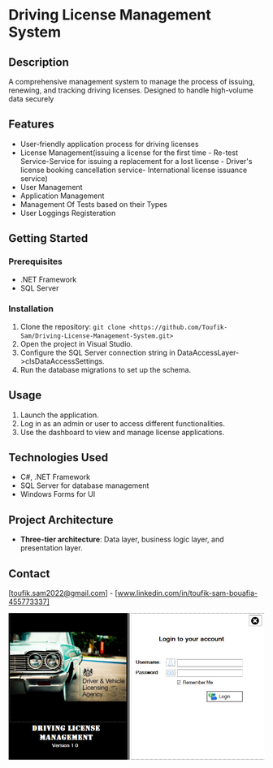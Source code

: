 # Driving License Management System

## Description
A comprehensive management system to manage the process of issuing, renewing, and tracking driving licenses. Designed to handle high-volume data securely
## Features
- User-friendly application process for driving licenses
- License Management(issuing a license for the first time - Re-test Service-Service for issuing a replacement for a lost license - Driver's license booking cancellation service- International license issuance service)
- User Management
- Application Management
- Management Of Tests based on their Types
- User Loggings Registeration
## Getting Started

### Prerequisites
- .NET Framework
- SQL Server

### Installation
1. Clone the repository: `git clone <https://github.com/Toufik-Sam/Driving-License-Management-System.git>`
2. Open the project in Visual Studio.
3. Configure the SQL Server connection string in DataAccessLayer->clsDataAccessSettings.
4. Run the database migrations to set up the schema.

## Usage
1. Launch the application.
2. Log in as an admin or user to access different functionalities.
3. Use the dashboard to view and manage license applications.

## Technologies Used
- C#, .NET Framework
- SQL Server for database management
- Windows Forms for UI

## Project Architecture
- **Three-tier architecture**: Data layer, business logic layer, and presentation layer.
 
## Contact
[toufik.sam2022@gmail.com] - [www.linkedin.com/in/toufik-sam-bouafia-455773337]

![image alt](https://github.com/Toufik-Sam/Driving-License-Management-System/blob/79c11bb2b582ddadf3cabea1cc9abde4ed17dc41/Screenshot.PNG)
